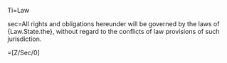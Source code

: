 Ti=Law

sec=All rights and obligations hereunder will be governed by the laws of {Law.State.the}, without regard to the conflicts of law provisions of such jurisdiction.

=[Z/Sec/0]